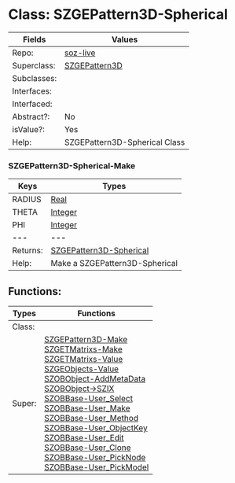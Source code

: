 
# Class:	SZGEPattern3D-Spherical

| Fields | Values |
| --------- | --------- |
| Repo: | [soz-live](/repos/soz-live.html) |
| Superclass: | [SZGEPattern3D](SZGEPattern3D.html) |
| Subclasses: |  |
| Interfaces: |  |
| Interfaced: |  |
| Abstract?: | No |
| isValue?: | Yes |
| Help: | SZGEPattern3D-Spherical Class |

### SZGEPattern3D-Spherical-Make

| Keys | Types |
| --------- | --------- |
| RADIUS | [Real](Real.html) |
| THETA | [Integer](Integer.html) |
| PHI | [Integer](Integer.html) |
| **---** | **---** |
| Returns: | [SZGEPattern3D-Spherical](SZGEPattern3D-Spherical.html) |
| Help: | Make a SZGEPattern3D-Spherical |


## Functions:

| Types | Functions |
| --------- | --------- |
| Class: |  |
| Super: | [SZGEPattern3D-Make](SZGEPattern3D.html) <br> [SZGETMatrixs-Make](SZGETMatrixs.html) <br> [SZGETMatrixs-Value](SZGETMatrixs.html) <br> [SZGEObjects-Value](SZGEObjects.html) <br> [SZOBObject-AddMetaData](SZOBObject.html) <br> [SZOBObject->SZIX](SZOBObject.html) <br> [SZOBBase-User_Select](SZOBBase.html) <br> [SZOBBase-User_Make](SZOBBase.html) <br> [SZOBBase-User_Method](SZOBBase.html) <br> [SZOBBase-User_ObjectKey](SZOBBase.html) <br> [SZOBBase-User_Edit](SZOBBase.html) <br> [SZOBBase-User_Clone](SZOBBase.html) <br> [SZOBBase-User_PickNode](SZOBBase.html) <br> [SZOBBase-User_PickModel](SZOBBase.html) |


